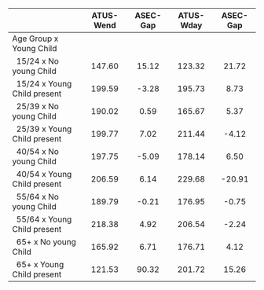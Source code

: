 
|                      |    ATUS-Wend |     ASEC-Gap |    ATUS-Wday |     ASEC-Gap |
| -------------------- | :----------: | :----------: | :----------: | :----------: |
| Age Group x Young Child |              |              |              |              |
| &nbsp;&nbsp;15/24 x No young Child |       147.60 |        15.12 |       123.32 |        21.72 |
| &nbsp;&nbsp;15/24 x Young Child present |       199.59 |        -3.28 |       195.73 |         8.73 |
| &nbsp;&nbsp;25/39 x No young Child |       190.02 |         0.59 |       165.67 |         5.37 |
| &nbsp;&nbsp;25/39 x Young Child present |       199.77 |         7.02 |       211.44 |        -4.12 |
| &nbsp;&nbsp;40/54 x No young Child |       197.75 |        -5.09 |       178.14 |         6.50 |
| &nbsp;&nbsp;40/54 x Young Child present |       206.59 |         6.14 |       229.68 |       -20.91 |
| &nbsp;&nbsp;55/64 x No young Child |       189.79 |        -0.21 |       176.95 |        -0.75 |
| &nbsp;&nbsp;55/64 x Young Child present |       218.38 |         4.92 |       206.54 |        -2.24 |
| &nbsp;&nbsp;65+ x No young Child |       165.92 |         6.71 |       176.71 |         4.12 |
| &nbsp;&nbsp;65+ x Young Child present |       121.53 |        90.32 |       201.72 |        15.26 |

